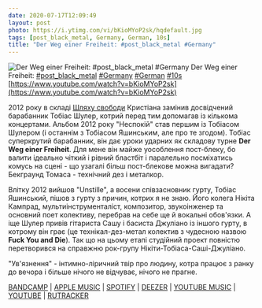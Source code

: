 ```yaml
---
date: 2020-07-17T12:09:49
layout: post
photo: https://i.ytimg.com/vi/bKioMYoP2sk/hqdefault.jpg
tags: [post_black_metal, Germany, German, 10s]
title: "Der Weg einer Freiheit: #post_black_metal #Germany"
---
```

![Der Weg einer Freiheit: #post_black_metal #Germany](https://i.ytimg.com/vi/bKioMYoP2sk/hqdefault.jpg)
Der Weg einer Freiheit: [#post_black_metal](/tags/#post_black_metal) [#Germany](/tags/#Germany) [#German](/tags/#German) [#10s](/tags/#10s) [https://www.youtube.com/watch?v=bKioMYoP2sk](https://www.youtube.com/watch?v=bKioMYoP2sk)

2012 року в складі [Шляху свободи](/2020-04-19-der-weg-einer-freiheit--atmospheric-black-metal-post-black-metal) Кристіана замінив досвідчений барабанник Тобіас Шулер, котрий перед тим допомагав із кількома концертами. Альбом 2012 року &quot;Неспокій&quot; став першим із Тобіасом Шулером (і останнім з Тобіасом Яшинським, але про те згодом). Тобіас суперкрутий барабанник, він дає уроки ударних як складову турне **Der Weg einer Freiheit**. Для мене він майже уособлення пост-блеку, бо валити ідеально чіткий і рівний бластбіт і паралельно посміхатись комусь на сцені - що узагалі більш пост-блекове можна вигадати? Бекграунд Томаса - технічний дез і металкор.

Влітку 2012 вийшов &quot;Unstille&quot;, а восени співзасновник гурту, Тобіас Яшинський, пішов з гурту з причин, котрих я не знаю. Його колега Нікіта Кампрад, мультиінструменталіст, композитор, звукоінженер та основний поет колективу, перебрав на себе ще й вокальні обов&#39;язки. А іще Шулер привів гітариста Сашу і басиста Джуліано із іншого гурту, в котрому він грає (це технікал-дез-метал колектив з чудесною назвою **Fuck You and Die**). Так що на цьому етапі студійний проект повністю перетворився на справжню рок-групу Нікіти-Тобіаса-Саші-Джуліано.

&quot;Ув&#39;язнення&quot; - інтимно-ліричний твір про людину, котра працює з ранку до вечора і більше нічого не відчуває, нічого не прагне.

[BANDCAMP](https://derwegeinerfreiheit.bandcamp.com/album/unstille) \| [APPLE MUSIC](https://music.apple.com/ru/album/unstille/1264355710) \| [SPOTIFY](https://open.spotify.com/album/3W7DrzcP4UwJVMSpbQ9SFs) \| [DEEZER](https://www.deezer.com/album/45347721?utm_source=deezer&amp;utm_content=album-45347721&amp;utm_term=1601611822_1594976882&amp;utm_medium=web) \| [YOUTUBE MUSIC](https://music.youtube.com/playlist?list=OLAK5uy_molfgXkLtHlXqrPl8IROhA1_yQvmJODbY) \| [YOUTUBE](https://www.youtube.com/playlist?list=OLAK5uy_kG-CM4QDq5ZIZEYu1oDQrngkhtvIMeqpM) \| [RUTRACKER](https://rutracker.org/forum/viewtopic.php?t=4495642)